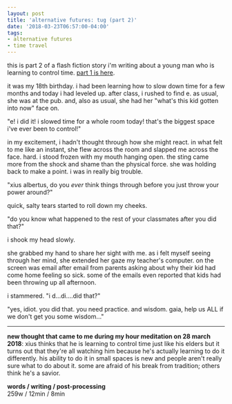 ```yaml
---
layout: post
title: 'alternative futures: tug (part 2)'
date: '2018-03-23T06:57:00-04:00'
tags:
- alternative futures
- time travel
--- 
```


<p class="message">this is part 2 of a flash fiction story i'm writing about a young man who is learning to control time. <a href="{{ site.baseurl }}2018/03/19/alternative-futures-tug/">part 1 is here</a>.</p>

it was my 18th birthday. i had been learning how to slow down time for a few months and today i had leveled up. after class, i rushed to find e. as usual, she was at the pub. and, also as usual, she had her "what's this kid gotten into now" face on. 

"e! i did it! i slowed time for a whole room today! that's the biggest space i've ever been to control!"

in my excitement, i hadn't thought through how she might react. in what felt to me like an instant, she flew across the room and slapped me across the face. hard. i stood frozen with my mouth hanging open. the sting came more from the shock and shame than the physical force. she was holding back to make a point. i was in really big trouble. 

"xius albertus, do you *ever* think things through before you just throw your power around?" 

quick, salty tears started to roll down my cheeks. 

"do you know what happened to the rest of your classmates after you did that?" 

i shook my head slowly.

she grabbed my hand to share her sight with me. as i felt myself seeing through her mind, she extended her gaze my teacher's computer. on the screen was email after email from parents asking about why their kid had come home feeling so sick. some of the emails even reported that kids had been throwing up all afternoon. 

i stammered. "i d...di....did that?"

"yes, idiot. you did that. you need practice. and wisdom. gaia, help us ALL if we don't get you some wisdom..."

---

**new thought that came to me during my hour meditation on 28 march 2018**: xius thinks that he is learning to control time just like his elders but it turns out that they're all watching him because he's actually learning to do it differently. his ability to do it in small spaces is new and people aren't really sure what to do about it. some are afraid of his break from tradition; others think he's a savior. 

<!-- hyperlink bank -->


<!-- &#042; = asterisk -->
<!-- &#039; = single quote '-->

**words / writing / post-processing**  
259w / 12min / 8min